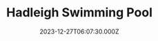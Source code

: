 ---
date: 2023-12-27T06:07:30.000Z
title: Hadleigh Swimming Pool
latitude: 52.04454122139633
longitude: 0.9586564785024496
category: checkin
---
